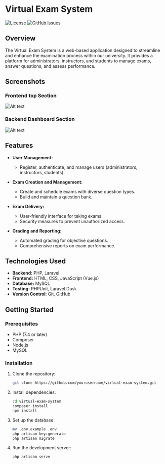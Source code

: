 # Virtual Exam System

[![License](https://img.shields.io/badge/License-MIT-blue.svg)](LICENSE)
[![GitHub Issues](https://img.shields.io/github/issues/ikramulhasan1/virtual-exam-system)](https://github.com/ikramulhasan1/Exam-System.git)
<!---[![GitHub Pull Requests](https://img.shields.io/github/issues-pr/yourusername/virtual-exam-system)](https://github.com/yourusername/virtual-exam-system/pulls)-->


<!-- Add a brief project description and an optional logo -->

## Overview

The Virtual Exam System is a web-based application designed to streamline and enhance the examination process within our university. It provides a platform for administrators, instructors, and students to manage exams, answer questions, and assess performance.

<!-- Add any relevant screenshots, images, or GIFs -->

## Screenshots
### Frontend top Section
![Alt text](https://pbs.twimg.com/media/GD09LokboAAbqJC?format=jpg&name=900x900)

### Backend Dashboard Section
![Alt text](https://pbs.twimg.com/media/GD06xrWaAAAsfUd?format=jpg&name=900x900)

## Features

- **User Management:**
  - Register, authenticate, and manage users (administrators, instructors, students).

- **Exam Creation and Management:**
  - Create and schedule exams with diverse question types.
  - Build and maintain a question bank.

- **Exam Delivery:**
  - User-friendly interface for taking exams.
  - Security measures to prevent unauthorized access.

- **Grading and Reporting:**
  - Automated grading for objective questions.
  - Comprehensive reports on exam performance.

## Technologies Used

- **Backend:** PHP, Laravel
- **Frontend:** HTML, CSS, JavaScript (Vue.js)
- **Database:** MySQL
- **Testing:** PHPUnit, Laravel Dusk
- **Version Control:** Git, GitHub

## Getting Started

### Prerequisites

- PHP (7.4 or later)
- Composer
- Node.js
- MySQL

### Installation

1. Clone the repository:
   ```bash
   git clone https://github.com/yourusername/virtual-exam-system.git

2. Install dependencies:
   ```bash
   cd virtual-exam-system
   composer install
   npm install

3. Set up the database:
   ```bash
   mv .env.example .env
   php artisan key:generate
   php artisan migrate

4. Run the development server:
   ```bash
   php artisan serve
   
